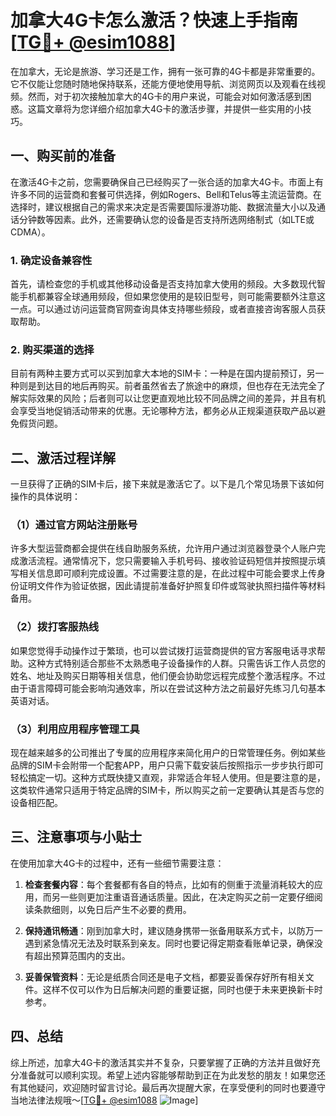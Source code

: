 # 加拿大4G卡怎么激活？快速上手指南[[TG💪+ @esim1088](https://t.me/s/esim1088)]

在加拿大，无论是旅游、学习还是工作，拥有一张可靠的4G卡都是非常重要的。它不仅能让您随时随地保持联系，还能方便地使用导航、浏览网页以及观看在线视频。然而，对于初次接触加拿大的4G卡的用户来说，可能会对如何激活感到困惑。这篇文章将为您详细介绍加拿大4G卡的激活步骤，并提供一些实用的小技巧。

## 一、购买前的准备

在激活4G卡之前，您需要确保自己已经购买了一张合适的加拿大4G卡。市面上有许多不同的运营商和套餐可供选择，例如Rogers、Bell和Telus等主流运营商。在选择时，建议根据自己的需求来决定是否需要国际漫游功能、数据流量大小以及通话分钟数等因素。此外，还需要确认您的设备是否支持所选网络制式（如LTE或CDMA）。

### 1. 确定设备兼容性
首先，请检查您的手机或其他移动设备是否支持加拿大使用的频段。大多数现代智能手机都兼容全球通用频段，但如果您使用的是较旧型号，则可能需要额外注意这一点。可以通过访问运营商官网查询具体支持哪些频段，或者直接咨询客服人员获取帮助。

### 2. 购买渠道的选择
目前有两种主要方式可以买到加拿大本地的SIM卡：一种是在国内提前预订，另一种则是到达目的地后再购买。前者虽然省去了旅途中的麻烦，但也存在无法完全了解实际效果的风险；后者则可以让您更直观地比较不同品牌之间的差异，并且有机会享受当地促销活动带来的优惠。无论哪种方法，都务必从正规渠道获取产品以避免假货问题。

## 二、激活过程详解

一旦获得了正确的SIM卡后，接下来就是激活它了。以下是几个常见场景下该如何操作的具体说明：

### （1）通过官方网站注册账号
许多大型运营商都会提供在线自助服务系统，允许用户通过浏览器登录个人账户完成激活流程。通常情况下，您只需要输入手机号码、接收验证码短信并按照提示填写相关信息即可顺利完成设置。不过需要注意的是，在此过程中可能会要求上传身份证明文件作为验证依据，因此请提前准备好护照复印件或驾驶执照扫描件等材料备用。

### （2）拨打客服热线
如果您觉得手动操作过于繁琐，也可以尝试拨打运营商提供的官方客服电话寻求帮助。这种方式特别适合那些不太熟悉电子设备操作的人群。只需告诉工作人员您的姓名、地址及购买日期等相关信息，他们便会协助您远程完成整个激活程序。不过由于语言障碍可能会影响沟通效率，所以在尝试这种方法之前最好先练习几句基本英语对话。

### （3）利用应用程序管理工具
现在越来越多的公司推出了专属的应用程序来简化用户的日常管理任务。例如某些品牌的SIM卡会附带一个配套APP，用户只需下载安装后按照指示一步步执行即可轻松搞定一切。这种方式既快捷又直观，非常适合年轻人使用。但是要注意的是，这类软件通常只适用于特定品牌的SIM卡，所以购买之前一定要确认其是否与您的设备相匹配。

## 三、注意事项与小贴士

在使用加拿大4G卡的过程中，还有一些细节需要注意：

1. **检查套餐内容**：每个套餐都有各自的特点，比如有的侧重于流量消耗较大的应用，而另一些则更加注重语音通话质量。因此，在决定购买之前一定要仔细阅读条款细则，以免日后产生不必要的费用。
   
2. **保持通讯畅通**：刚到加拿大时，建议随身携带一张备用联系方式卡，以防万一遇到紧急情况无法及时联系到亲友。同时也要记得定期查看账单记录，确保没有超出预算范围内的支出。

3. **妥善保管资料**：无论是纸质合同还是电子文档，都要妥善保存好所有相关文件。这样不仅可以作为日后解决问题的重要证据，同时也便于未来更换新卡时参考。

## 四、总结

综上所述，加拿大4G卡的激活其实并不复杂，只要掌握了正确的方法并且做好充分准备就可以顺利实现。希望上述内容能够帮助到正在为此发愁的朋友！如果您还有其他疑问，欢迎随时留言讨论。最后再次提醒大家，在享受便利的同时也要遵守当地法律法规哦～[[TG💪+ @esim1088](https://t.me/s/esim1088) ![Image](https://i.postimg.cc/4NQfJmqS/Snipaste-2025-05-13-00-14-12.png)]